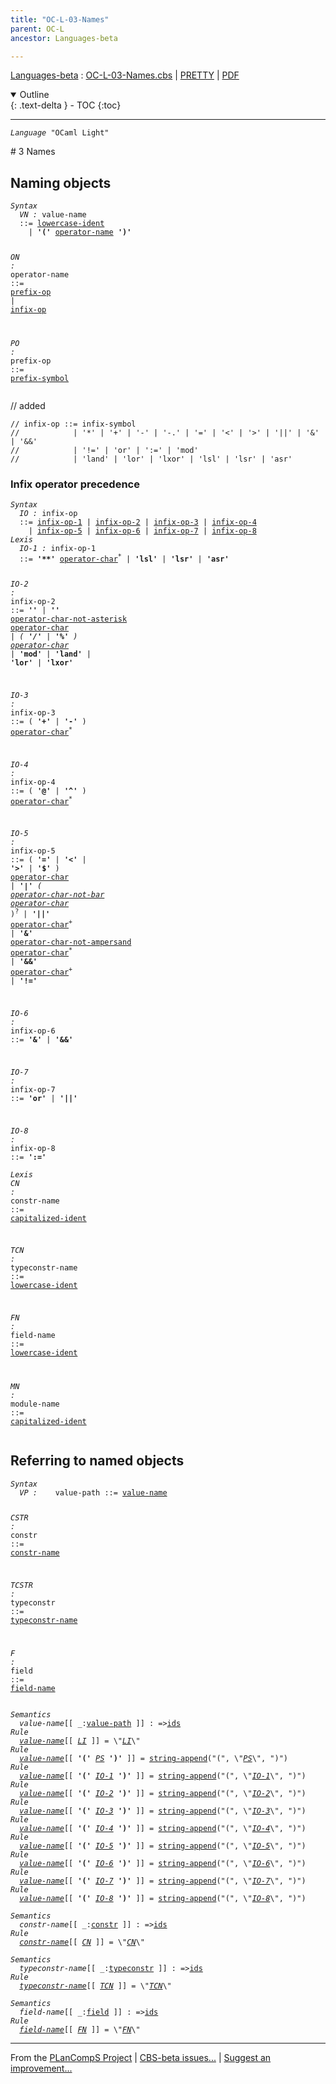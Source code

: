 ```yaml
---
title: "OC-L-03-Names"
parent: OC-L
ancestor: Languages-beta

---
```


[Languages-beta] : [OC-L-03-Names.cbs] \| [PRETTY] \| [PDF]

<details open markdown="block">
  <summary>
    Outline
  </summary>
  {: .text-delta }
- TOC
{:toc}
</details>

----
<div class="highlighter-rouge"><pre class="highlight"><code><i class="keyword">Language</i> <span id="Language_OCaml Light">"OCaml Light"</span></code></pre></div>
# <span id="SectionNumber_3">3</span> Names

## Naming objects

<div class="highlighter-rouge"><pre class="highlight"><code><i class="keyword">Syntax</i>
  <i class="keyword"></i><i class="var"><i class="var"><span id="VariableStem_VN">VN</span></i> :</i> <span class="syn-name"><span id="SyntaxName_value-name">value-name</span></span>
  ::= <span class="syn-name"><a href="../OC-L-01-Lexical-Conventions/index.html#SyntaxName_lowercase-ident">lowercase-ident</a></span>  
    | <b class="atom">'('</b> <span class="syn-name"><a href="#SyntaxName_operator-name">operator-name</a></span> <b class="atom">')'</b>
  
  <i class="keyword"></i><i class="var"><i class="var"><span id="VariableStem_ON">ON</span></i> :</i> <span class="syn-name"><span id="SyntaxName_operator-name">operator-name</span></span> ::= <span class="syn-name"><a href="#SyntaxName_prefix-op">prefix-op</a></span> | <span class="syn-name"><a href="#SyntaxName_infix-op">infix-op</a></span>  
  
  <i class="keyword"></i><i class="var"><i class="var"><span id="VariableStem_PO">PO</span></i> :</i> <span class="syn-name"><span id="SyntaxName_prefix-op">prefix-op</span></span> ::= <span class="syn-name"><a href="../OC-L-01-Lexical-Conventions/index.html#SyntaxName_prefix-symbol">prefix-symbol</a></span></code></pre></div>
 // added
 

    // infix-op ::= infix-symbol  
    //            | '*' | '+' | '-' | '-.' | '=' | '<' | '>' | '||' | '&' | '&&'  
    //            | '!=' | 'or' | ':=' | 'mod'  
    //            | 'land' | 'lor' | 'lxor' | 'lsl' | 'lsr' | 'asr'  



### Infix operator precedence


<div class="highlighter-rouge"><pre class="highlight"><code><i class="keyword">Syntax</i>
  <i class="keyword"></i><i class="var"><i class="var"><span id="VariableStem_IO">IO</span></i> :</i> <span class="syn-name"><span id="SyntaxName_infix-op">infix-op</span></span>
  ::= <span class="syn-name"><a href="#SyntaxName_infix-op-1">infix-op-1</a></span> | <span class="syn-name"><a href="#SyntaxName_infix-op-2">infix-op-2</a></span> | <span class="syn-name"><a href="#SyntaxName_infix-op-3">infix-op-3</a></span> | <span class="syn-name"><a href="#SyntaxName_infix-op-4">infix-op-4</a></span>
    | <span class="syn-name"><a href="#SyntaxName_infix-op-5">infix-op-5</a></span> | <span class="syn-name"><a href="#SyntaxName_infix-op-6">infix-op-6</a></span> | <span class="syn-name"><a href="#SyntaxName_infix-op-7">infix-op-7</a></span> | <span class="syn-name"><a href="#SyntaxName_infix-op-8">infix-op-8</a></span>
<i class="keyword">Lexis</i>
  <i class="keyword"></i><i class="var"><i class="var"><span id="VariableStem_IO-1">IO-1</span></i> :</i> <span class="syn-name"><span id="SyntaxName_infix-op-1">infix-op-1</span></span>
  ::= <b class="atom">'**'</b> <span class="syn-name"><a href="../OC-L-01-Lexical-Conventions/index.html#SyntaxName_operator-char">operator-char</a></span><sup class="sup">*</sup> | <b class="atom">'lsl'</b> | <b class="atom">'lsr'</b> | <b class="atom">'asr'</b>
  
  <i class="keyword"></i><i class="var"><i class="var"><span id="VariableStem_IO-2">IO-2</span></i> :</i> <span class="syn-name"><span id="SyntaxName_infix-op-2">infix-op-2</span></span>
  ::= <b class="atom">'*'</b>
    | <b class="atom">'*'</b> <span class="syn-name"><a href="../OC-L-01-Lexical-Conventions/index.html#SyntaxName_operator-char-not-asterisk">operator-char-not-asterisk</a></span> <span class="syn-name"><a href="../OC-L-01-Lexical-Conventions/index.html#SyntaxName_operator-char">operator-char</a></span><sup class="sup">*</sup>
    | ( <b class="atom">'/'</b> | <b class="atom">'%'</b> ) <span class="syn-name"><a href="../OC-L-01-Lexical-Conventions/index.html#SyntaxName_operator-char">operator-char</a></span><sup class="sup">*</sup>
    | <b class="atom">'mod'</b> | <b class="atom">'land'</b> | <b class="atom">'lor'</b> | <b class="atom">'lxor'</b> 
  
  <i class="keyword"></i><i class="var"><i class="var"><span id="VariableStem_IO-3">IO-3</span></i> :</i> <span class="syn-name"><span id="SyntaxName_infix-op-3">infix-op-3</span></span>
  ::= ( <b class="atom">'+'</b> | <b class="atom">'-'</b> ) <span class="syn-name"><a href="../OC-L-01-Lexical-Conventions/index.html#SyntaxName_operator-char">operator-char</a></span><sup class="sup">*</sup>
  
  <i class="keyword"></i><i class="var"><i class="var"><span id="VariableStem_IO-4">IO-4</span></i> :</i> <span class="syn-name"><span id="SyntaxName_infix-op-4">infix-op-4</span></span>
  ::= ( <b class="atom">'@'</b> | <b class="atom">'^'</b> ) <span class="syn-name"><a href="../OC-L-01-Lexical-Conventions/index.html#SyntaxName_operator-char">operator-char</a></span><sup class="sup">*</sup>
  
  <i class="keyword"></i><i class="var"><i class="var"><span id="VariableStem_IO-5">IO-5</span></i> :</i> <span class="syn-name"><span id="SyntaxName_infix-op-5">infix-op-5</span></span>
  ::= ( <b class="atom">'='</b> | <b class="atom">'<'</b> | <b class="atom">'>'</b> | <b class="atom">'$'</b> ) <span class="syn-name"><a href="../OC-L-01-Lexical-Conventions/index.html#SyntaxName_operator-char">operator-char</a></span><sup class="sup">*</sup>
    | <b class="atom">'|'</b> ( <span class="syn-name"><a href="../OC-L-01-Lexical-Conventions/index.html#SyntaxName_operator-char-not-bar">operator-char-not-bar</a></span> <span class="syn-name"><a href="../OC-L-01-Lexical-Conventions/index.html#SyntaxName_operator-char">operator-char</a></span><sup class="sup">*</sup> )<sup class="sup">?</sup>
    | <b class="atom">'||'</b> <span class="syn-name"><a href="../OC-L-01-Lexical-Conventions/index.html#SyntaxName_operator-char">operator-char</a></span><sup class="sup">+</sup>
    | <b class="atom">'&'</b> <span class="syn-name"><a href="../OC-L-01-Lexical-Conventions/index.html#SyntaxName_operator-char-not-ampersand">operator-char-not-ampersand</a></span> <span class="syn-name"><a href="../OC-L-01-Lexical-Conventions/index.html#SyntaxName_operator-char">operator-char</a></span><sup class="sup">*</sup>
    | <b class="atom">'&&'</b> <span class="syn-name"><a href="../OC-L-01-Lexical-Conventions/index.html#SyntaxName_operator-char">operator-char</a></span><sup class="sup">+</sup>
    | <b class="atom">'!='</b>
  
  <i class="keyword"></i><i class="var"><i class="var"><span id="VariableStem_IO-6">IO-6</span></i> :</i> <span class="syn-name"><span id="SyntaxName_infix-op-6">infix-op-6</span></span>
  ::= <b class="atom">'&'</b> | <b class="atom">'&&'</b>
  
  <i class="keyword"></i><i class="var"><i class="var"><span id="VariableStem_IO-7">IO-7</span></i> :</i> <span class="syn-name"><span id="SyntaxName_infix-op-7">infix-op-7</span></span>
  ::= <b class="atom">'or'</b> | <b class="atom">'||'</b>
  
  <i class="keyword"></i><i class="var"><i class="var"><span id="VariableStem_IO-8">IO-8</span></i> :</i> <span class="syn-name"><span id="SyntaxName_infix-op-8">infix-op-8</span></span>
  ::= <b class="atom">':='</b>  
<i class="keyword">Lexis</i>
  <i class="keyword"></i><i class="var"><i class="var"><span id="VariableStem_CN">CN</span></i> :</i>  <span class="syn-name"><span id="SyntaxName_constr-name">constr-name</span></span>     ::= <span class="syn-name"><a href="../OC-L-01-Lexical-Conventions/index.html#SyntaxName_capitalized-ident">capitalized-ident</a></span>  
 
  <i class="keyword"></i><i class="var"><i class="var"><span id="VariableStem_TCN">TCN</span></i> :</i> <span class="syn-name"><span id="SyntaxName_typeconstr-name">typeconstr-name</span></span> ::= <span class="syn-name"><a href="../OC-L-01-Lexical-Conventions/index.html#SyntaxName_lowercase-ident">lowercase-ident</a></span>  
 
  <i class="keyword"></i><i class="var"><i class="var"><span id="VariableStem_FN">FN</span></i> :</i>  <span class="syn-name"><span id="SyntaxName_field-name">field-name</span></span>      ::= <span class="syn-name"><a href="../OC-L-01-Lexical-Conventions/index.html#SyntaxName_lowercase-ident">lowercase-ident</a></span>  

  <i class="keyword"></i><i class="var"><i class="var"><span id="VariableStem_MN">MN</span></i> :</i>  <span class="syn-name"><span id="SyntaxName_module-name">module-name</span></span>     ::= <span class="syn-name"><a href="../OC-L-01-Lexical-Conventions/index.html#SyntaxName_capitalized-ident">capitalized-ident</a></span></code></pre></div>
  


## Referring to named objects

<div class="highlighter-rouge"><pre class="highlight"><code><i class="keyword">Syntax</i>
  <i class="keyword"></i><i class="var"><i class="var"><span id="VariableStem_VP">VP</span></i> :</i>    <span class="syn-name"><span id="SyntaxName_value-path">value-path</span></span> ::= <span class="syn-name"><a href="#SyntaxName_value-name">value-name</a></span>
 
  <i class="keyword"></i><i class="var"><i class="var"><span id="VariableStem_CSTR">CSTR</span></i> :</i>  <span class="syn-name"><span id="SyntaxName_constr">constr</span></span>     ::= <span class="syn-name"><a href="#SyntaxName_constr-name">constr-name</a></span>  
 
  <i class="keyword"></i><i class="var"><i class="var"><span id="VariableStem_TCSTR">TCSTR</span></i> :</i> <span class="syn-name"><span id="SyntaxName_typeconstr">typeconstr</span></span> ::= <span class="syn-name"><a href="#SyntaxName_typeconstr-name">typeconstr-name</a></span>  
 
  <i class="keyword"></i><i class="var"><i class="var"><span id="VariableStem_F">F</span></i> :</i>     <span class="syn-name"><span id="SyntaxName_field">field</span></span>      ::= <span class="syn-name"><a href="#SyntaxName_field-name">field-name</a></span></code></pre></div>
  
<div class="highlighter-rouge"><pre class="highlight"><code><i class="keyword">Semantics</i>
  <i class="sem-name"><span id="SemanticsName_value-name">value-name</span></i>[[ _:<span class="syn-name"><a href="#SyntaxName_value-path">value-path</a></span> ]] : =><span class="name"><a href="../../../../../Funcons-beta/Computations/Normal/Binding/index.html#Name_ids">ids</a></span>
<i class="keyword">Rule</i>
  <i class="sem-name"><a href="#SemanticsName_value-name">value-name</a></i>[[ <span id="Variable550_LI"><i class="var"><a href="../OC-L-01-Lexical-Conventions/index.html#VariableStem_LI">LI</a></i></span> ]] = \"<a href="#Variable550_LI"><i class="var">LI</i></a>\"
<i class="keyword">Rule</i>
  <i class="sem-name"><a href="#SemanticsName_value-name">value-name</a></i>[[ <b class="atom">'('</b> <span id="Variable575_PS"><i class="var"><a href="../OC-L-01-Lexical-Conventions/index.html#VariableStem_PS">PS</a></i></span> <b class="atom">')'</b> ]] = <span class="name"><a href="../../../../../Funcons-beta/Values/Composite/Strings/index.html#Name_string-append">string-append</a></span>("(", \"<a href="#Variable575_PS"><i class="var">PS</i></a>\", ")")
<i class="keyword">Rule</i>
  <i class="sem-name"><a href="#SemanticsName_value-name">value-name</a></i>[[ <b class="atom">'('</b> <span id="Variable617_IO-1"><i class="var"><a href="#VariableStem_IO-1">IO-1</a></i></span> <b class="atom">')'</b> ]] = <span class="name"><a href="../../../../../Funcons-beta/Values/Composite/Strings/index.html#Name_string-append">string-append</a></span>("(", \"<a href="#Variable617_IO-1"><i class="var">IO-1</i></a>\", ")")
<i class="keyword">Rule</i>
  <i class="sem-name"><a href="#SemanticsName_value-name">value-name</a></i>[[ <b class="atom">'('</b> <span id="Variable659_IO-2"><i class="var"><a href="#VariableStem_IO-2">IO-2</a></i></span> <b class="atom">')'</b> ]] = <span class="name"><a href="../../../../../Funcons-beta/Values/Composite/Strings/index.html#Name_string-append">string-append</a></span>("(", \"<a href="#Variable659_IO-2"><i class="var">IO-2</i></a>\", ")")
<i class="keyword">Rule</i>
  <i class="sem-name"><a href="#SemanticsName_value-name">value-name</a></i>[[ <b class="atom">'('</b> <span id="Variable701_IO-3"><i class="var"><a href="#VariableStem_IO-3">IO-3</a></i></span> <b class="atom">')'</b> ]] = <span class="name"><a href="../../../../../Funcons-beta/Values/Composite/Strings/index.html#Name_string-append">string-append</a></span>("(", \"<a href="#Variable701_IO-3"><i class="var">IO-3</i></a>\", ")")
<i class="keyword">Rule</i>
  <i class="sem-name"><a href="#SemanticsName_value-name">value-name</a></i>[[ <b class="atom">'('</b> <span id="Variable743_IO-4"><i class="var"><a href="#VariableStem_IO-4">IO-4</a></i></span> <b class="atom">')'</b> ]] = <span class="name"><a href="../../../../../Funcons-beta/Values/Composite/Strings/index.html#Name_string-append">string-append</a></span>("(", \"<a href="#Variable743_IO-4"><i class="var">IO-4</i></a>\", ")")
<i class="keyword">Rule</i>
  <i class="sem-name"><a href="#SemanticsName_value-name">value-name</a></i>[[ <b class="atom">'('</b> <span id="Variable785_IO-5"><i class="var"><a href="#VariableStem_IO-5">IO-5</a></i></span> <b class="atom">')'</b> ]] = <span class="name"><a href="../../../../../Funcons-beta/Values/Composite/Strings/index.html#Name_string-append">string-append</a></span>("(", \"<a href="#Variable785_IO-5"><i class="var">IO-5</i></a>\", ")")
<i class="keyword">Rule</i>
  <i class="sem-name"><a href="#SemanticsName_value-name">value-name</a></i>[[ <b class="atom">'('</b> <span id="Variable827_IO-6"><i class="var"><a href="#VariableStem_IO-6">IO-6</a></i></span> <b class="atom">')'</b> ]] = <span class="name"><a href="../../../../../Funcons-beta/Values/Composite/Strings/index.html#Name_string-append">string-append</a></span>("(", \"<a href="#Variable827_IO-6"><i class="var">IO-6</i></a>\", ")")
<i class="keyword">Rule</i>
  <i class="sem-name"><a href="#SemanticsName_value-name">value-name</a></i>[[ <b class="atom">'('</b> <span id="Variable869_IO-7"><i class="var"><a href="#VariableStem_IO-7">IO-7</a></i></span> <b class="atom">')'</b> ]] = <span class="name"><a href="../../../../../Funcons-beta/Values/Composite/Strings/index.html#Name_string-append">string-append</a></span>("(", \"<a href="#Variable869_IO-7"><i class="var">IO-7</i></a>\", ")")
<i class="keyword">Rule</i>
  <i class="sem-name"><a href="#SemanticsName_value-name">value-name</a></i>[[ <b class="atom">'('</b> <span id="Variable911_IO-8"><i class="var"><a href="#VariableStem_IO-8">IO-8</a></i></span> <b class="atom">')'</b> ]] = <span class="name"><a href="../../../../../Funcons-beta/Values/Composite/Strings/index.html#Name_string-append">string-append</a></span>("(", \"<a href="#Variable911_IO-8"><i class="var">IO-8</i></a>\", ")")</code></pre></div>

<div class="highlighter-rouge"><pre class="highlight"><code><i class="keyword">Semantics</i>
  <i class="sem-name"><span id="SemanticsName_constr-name">constr-name</span></i>[[ _:<span class="syn-name"><a href="#SyntaxName_constr">constr</a></span> ]] : =><span class="name"><a href="../../../../../Funcons-beta/Computations/Normal/Binding/index.html#Name_ids">ids</a></span>
<i class="keyword">Rule</i>
  <i class="sem-name"><a href="#SemanticsName_constr-name">constr-name</a></i>[[ <span id="Variable964_CN"><i class="var"><a href="#VariableStem_CN">CN</a></i></span> ]] = \"<a href="#Variable964_CN"><i class="var">CN</i></a>\"</code></pre></div>

<div class="highlighter-rouge"><pre class="highlight"><code><i class="keyword">Semantics</i>
  <i class="sem-name"><span id="SemanticsName_typeconstr-name">typeconstr-name</span></i>[[ _:<span class="syn-name"><a href="#SyntaxName_typeconstr">typeconstr</a></span> ]] : =><span class="name"><a href="../../../../../Funcons-beta/Computations/Normal/Binding/index.html#Name_ids">ids</a></span>
<i class="keyword">Rule</i>
  <i class="sem-name"><a href="#SemanticsName_typeconstr-name">typeconstr-name</a></i>[[ <span id="Variable1000_TCN"><i class="var"><a href="#VariableStem_TCN">TCN</a></i></span> ]] = \"<a href="#Variable1000_TCN"><i class="var">TCN</i></a>\"</code></pre></div>

<div class="highlighter-rouge"><pre class="highlight"><code><i class="keyword">Semantics</i>
  <i class="sem-name"><span id="SemanticsName_field-name">field-name</span></i>[[ _:<span class="syn-name"><a href="#SyntaxName_field">field</a></span> ]] : =><span class="name"><a href="../../../../../Funcons-beta/Computations/Normal/Binding/index.html#Name_ids">ids</a></span>
<i class="keyword">Rule</i>
  <i class="sem-name"><a href="#SemanticsName_field-name">field-name</a></i>[[ <span id="Variable1036_FN"><i class="var"><a href="#VariableStem_FN">FN</a></i></span> ]] = \"<a href="#Variable1036_FN"><i class="var">FN</i></a>\"</code></pre></div>



[Funcons-beta]: /CBS-beta/docs/Funcons-beta
  "FUNCONS-BETA"
[Unstable-Funcons-beta]: /CBS-beta/docs/Unstable-Funcons-beta
  "UNSTABLE-FUNCONS-BETA"
[Languages-beta]: /CBS-beta/docs/Languages-beta
  "LANGUAGES-BETA"
[Unstable-Languages-beta]: /CBS-beta/docs/Unstable-Languages-beta
  "UNSTABLE-LANGUAGES-BETA"
[CBS-beta]: /CBS-beta
  "CBS-BETA"
[OC-L-03-Names.cbs]: https://github.com/plancomps/CBS-beta/blob/master/Languages-beta/OCaml-Light/OC-L-cbs/OC-L/OC-L-03-Names/OC-L-03-Names.cbs
  "CBS SOURCE FILE ON GITHUB"
[PLAIN]: /CBS-beta/docs/Languages-beta/OCaml-Light/OC-L-cbs/OC-L/OC-L-03-Names
  "CBS SOURCE WEB PAGE"
[PRETTY]: /CBS-beta/math/Languages-beta/OCaml-Light/OC-L-cbs/OC-L/OC-L-03-Names
  "CBS-KATEX WEB PAGE"
[PDF]: /CBS-beta/math/Languages-beta/OCaml-Light/OC-L-cbs/OC-L/OC-L-03-Names/OC-L-03-Names.pdf
  "CBS-LATEX PDF FILE"
[PLanCompS Project]: https://plancomps.github.io
  "PROGRAMMING LANGUAGE COMPONENTS AND SPECIFICATIONS PROJECT HOME PAGE"

____

From the [PLanCompS Project] | [CBS-beta issues...] | [Suggest an improvement...]

[CBS-beta issues...]: https://github.com/plancomps/CBS-beta/issues
   "CBS-BETA ISSUE REPORTS ON GITHUB"
 [Suggest an improvement...]: mailto:plancomps@gmail.com?Subject=CBS-beta%20-%20comment&Body=Re%3A%20CBS-beta%20specification%20at%20OC-L/OC-L-03-Names/OC-L-03-Names.cbs%0A%0AComment/Query/Issue/Suggestion%3A%0A%0A%0ASignature%3A%0A
   "GENERATE AN EMAIL TEMPLATE"
